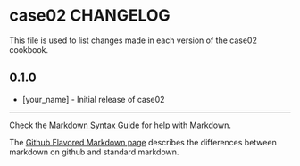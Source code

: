 case02 CHANGELOG
================

This file is used to list changes made in each version of the case02 cookbook.

0.1.0
-----
- [your_name] - Initial release of case02

- - -
Check the [Markdown Syntax Guide](http://daringfireball.net/projects/markdown/syntax) for help with Markdown.

The [Github Flavored Markdown page](http://github.github.com/github-flavored-markdown/) describes the differences between markdown on github and standard markdown.
